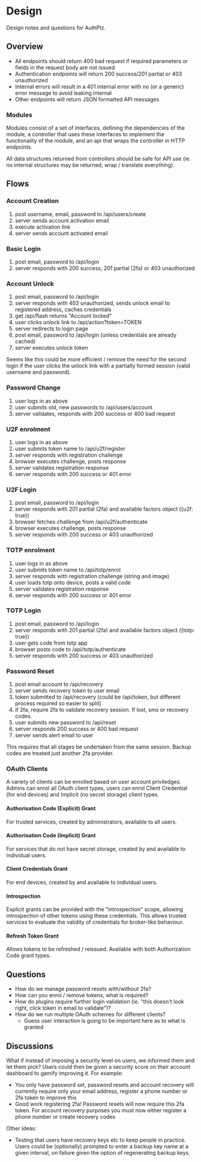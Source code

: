 # Design

Design notes and questions for AuthPlz.


## Overview

- All endpoints should return 400 bad request if required parameters or fields in the request body are not issued
- Authentication endpoints will return 200 success/201 partial or 403 unauthorized
- Internal errors will result in a 401 internal error with no (or a generic) error message to avoid leaking internal
- Other endpoints will return JSON formatted API messages

### Modules

Modules consist of a set of interfaces, defining the dependencies of the module, a controller that uses these interfaces to implement the functionality of the module, and an api that wraps the controller in HTTP endpoints.

All data structures returned from controllers should be safe for API use (ie. no internal structures may be returned, wrap / translate everything).


## Flows

### Account Creation

1. post username, email, password to /api/users/create
2. server sends account activation email
3. execute activation link
4. server sends account activated email


### Basic Login

1. post email, password to /api/login
2. server responds with 200 success, 201 partial (2fa) or 403 unauthorized


### Account Unlock

1. post email, password to /api/login
2. server responds with 403 unauthorized, sends unlock email to registered address, caches credentials
3. get /api/flash returns "Account locked"
4. user clicks unlock link to /api/action?token=TOKEN
5. server redirects to login page
6. post email, password to /api/login (unless credentials are already cached)
7. server executes unlock token

Seems like this could be more efficient / remove the need for the second login if the user clicks the unlock link with a partially formed session (valid username and password).


### Password Change 

1. user logs in as above
2. user submits old, new passwords to /api/users/account
3. server validates, responds with 200 success or 400 bad request


### U2F enrolment

1. user logs in as above
2. user submits token name to /api/u2f/register
3. server responds with registration challenge
4. browser executes challenge, posts response
5. server validates registration response
6. server responds with 200 success or 401 error


### U2F Login

1. post email, password to /api/login
2. server responds with 201 partial (2fa) and available factors object ({u2f: true})
3. browser fetches challenge from /api/u2f/authenticate
4. browser executes challenge, posts response
5. server responds with 200 success or 403 unauthorized

### TOTP enrolment

1. user logs in as above
2. user submits token name to /api/totp/enrol
3. server responds with registration challenge (string and image)
4. user loads totp onto device, posts a valid code
5. server validates registration response
6. server responds with 200 success or 401 error


### TOTP Login

1. post email, password to /api/login
2. server responds with 201 partial (2fa) and available factors object ({totp: true})
3. user gets code from totp app
4. browser posts code to /api/totp/authenticate
5. server responds with 200 success or 403 unauthorized

### Password Reset

1. post email account to /api/recovery
2. server sends recovery token to user email
3. token submitted to /api/recovery (could be /api/token, but different process required so easier to split)
4. if 2fa, require 2fa to validate recovery session. If lost, sms or recovery codes.
5. user submits new password to /api/reset
6. server responds 200 success or 400 bad request
7. server sends alert email to user

This requires that all stages be undertaken from the same session. Backup codes are treated just another 2fa provider.


### OAuth Clients

A variety of clients can be enrolled based on user account priviledges. Admins can enrol all OAuth client types, users can enrol Client Credential (for end devices) and Implicit (no secret storage) client types.

#### Authorisation Code (Explicit) Grant
For trusted services, created by administrators, available to all users.

#### Authorisation Code (Implicit) Grant
For services that do not have secret storage, created by and available to individual users.

#### Client Credentials Grant
For end devices, created by and available to individual users.

#### Introspection
Explicit grants can be provided with the "introspection" scope, allowing introspection of other tokens using these credentials.
This allows trusted services to evaluate the validity of credentials for broker-like behaviour.


#### Refresh Token Grant

Allows tokens to be refreshed / reissued. Available with both Authorization Code grant types.

## Questions

- How do we manage password resets with/without 2fa?
- How can you enrol / remove tokens, what is required?
- How do plugins require further login validation (ie. "this doesn't look right, click token in email to validate")?
- How do we run multiple OAuth schemes for different clients?
  - Guess user interaction is going to be important here as to what is granted

## Discussions

What if instead of imposing a security level on users, we informed them and let them pick?
Users could then be given a security score on their account dashboard to gamify improving it.
For example:
- You only have password set, password resets and account recovery will currently require only your email address, register a phone number or 2fa token to improve this
- Good work registering 2fa! Password resets will now require this 2fa token. For account recovery purposes you must now either register a phone number or create recovery codes

Other ideas:

- Testing that users have recovery keys etc to keep people in practice. Users could be (optionally) prompted to enter a backup key name at a given interval, on failure given the option of regenerating backup keys.

